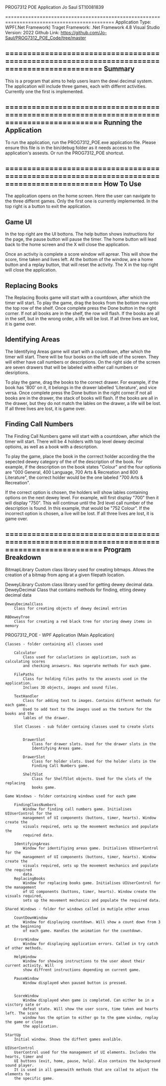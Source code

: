 PROG7312 POE Application
Jo Saul ST10081839

============================================================================================
Application Type: WPF(.Net Framework)
Traget Framework: .Net Framework 4.8
Visual Studio Version: 2022
Github Link: https://github.com/Jo-Saul/PROG7312_POE_Code/tree/master

============================================================================================
Summary
------------------
This is a program that aims to help users learn the dewi decimal system. The application will
include three games, each with differnt activities. Currently one the first is implemented.

============================================================================================
Running the Application
--------------------------
To run the application, run the PROG7312_POE.exe application file. Please ensure this file is
in the bin/debug folder as it needs access to the application's assests.
Or run the PROG7312_POE shortcut.

============================================================================================
How To Use
------------
The application opens on the home screen. Here the user can navigate to the three differnt games.
Only the first one is currently implemented. In the top right is a button to exit the application.

Game UI
-----------
In the top right are the UI bottons. The help button shows instructions for the page, the pause 
button will pause the timer. The home button will lead back to the home screen and the X will 
close the application.  

Once an activity is complete a score window will aprear. This will show the score, time taken 
and lives left. At the bottom of the window, are a home button and a replay button, that will 
reset the activity. The X in the top right will close the application. 


Replacing Books
-------------------
The Replacing Books game will start with a countdown, after which the timer will start.
To play the game, drag the books from the bottom row onto the top row of the shelf. 
Once complete press the Done button in the right corner. If not all books are in the shelf,
the row will flash. If the books are all in the self, but in the wrong order, a life will be lost. 
If all three lives are lost, it is game over. 


Identifying Areas
---------------------
The Identifying Areas game will start with a countdown, after which the timer will start.
There will be four books on the left side of the screen. They will either have call numbers
or descriptions. On the right side of the screen are seven drawers that will be labeled with
either call numbers or desriptions. 

To play the game, drag the books to the correct drawer. For example, if the book has '800' on 
it, it belongs in the drawer labelled 'Literature', and vice versa. Once complete press the
Done button in the right corner.If not all books are in the drawer, the stack of books will
flash. If the books are all in the drawer, but they do not match the lables on the drawer, 
a life will be lost. If all three lives are lost, it is game over.


Finding Call Numbers
---------------------
The Finding Call Numbers game will start with a countdown, after which the timer will start.
There will be 4 holders with top level dewey decimal optioins, as well as a book with a 
description. 

To play the game, place the book in the corrrect holder according the the sepected dewey 
category of the of the description of the book. For example, if the description on the book 
states "Colour" and the four optionis are "000 General, 400 Language, 700 Arts & Recreation
and 800 Literature", the correct holder would be the one labeled "700 Arts & Recreation".

If the correct option is chosen, the holders will show lables containing options on the next
dewey level. For example, will first display "700" then it will display "750". This will 
continue until the 3rd level call number of the description is found. In this example, that
would be "752 Colour". If the incorrect option is chosen, a live will be lost. If all three 
lives are lost, it is game over.


============================================================================================
Program Breakdown
----------------------------------------

BitmapLibrary 
	Custom class library used for creating bitmaps. Allows the creation of a bitmap
	from apng at a given filepath location. 

DeweyLibrary
	Custom class library used for getting dewey decimal data.
	DeweyDecimal
		Class that contains methods for finding, etting dewey decimal data

	DeweyDecimalClass
		Class for creating objects of dewey decimal entries

	RBDeweyTree
		Class for creating a red black tree for storing dewey items in memory
	
PROG7312_POE - WPF Application (Main Application)
	
	Classes - folder containing all classes used

		Calculator
			Class used for caluclations in application, such as calculating scores
			and checking answesrs. Has seperate methods for each game. 

		FilePaths 
			Class for holding files paths to the assests used in the application. 
			Inclues 3D objects, images and sound files. 

		TextHandler 
			Class for adding text to images. Contains differnt methods for each game. 
			Used to add text to the images used as the texture for the books and the 
			lables of the drawer. 

		Slot Classes - sub folder containg classes used to create slots

			
			DrawerSlot
				Class for drawer slots. Used for the drawer slots in the 
				Identifying Areas game. 

			DrawerSlot
				Class for holder slots. Used for the holder slots in the 
				Finding Call Numbers game. 

			ShelfSlot
				Class for ShelfSlot objects. Used for the slots of the replacing 
				books game. 

	Game Windows - folder containing windows used for each game
		
		FindingClassNumbers 
			Window for finding call numbers game. Initialises UIUserControl for the 
			management of UI components (buttons, timer, hearts). Window create the 
			visuals required, sets up the movement mechanics and populate the 
			required data. 

		IdentifyingAreas 
			Window for identifiying areas game. Initialises UIUserControl for the 
			management of UI components (buttons, timer, hearts). Window create the 
			visuals required, sets up the movement mechanics and populate the required 
			data. 
		ReplacingBooks
			Window for replacing books game. Initialises UIUserControl for the management
			of UI components (buttons, timer, hearts). Window create the visuals required, 
			sets up the movement mechanics and populate the required data. 
	
	Shared Windows - folder for windows called in mutiple other areas

		CountDownWindow 
			Window for displaying countdown. Will show a count down from 3 at the beginning 
			of each game. Handles the animation for the countdown. 

		ErrorWindow
			Window for displaying application errors. Called in try catch of other methods.

		HelpWindow 
			Window for showing instructions to the user about their current activity. Will 
			show diffrent instructions depending on current game. 

		PauseWindow 
			Window displayed when paused button is pressed. 
	

		ScoreWindow
			Window displayed when game is completed. Can either be in a visctory sate or 
			defeat state. Will show the user score, time taken and hearts left. The score 
			window has the option to either go to the game window, replay the game or close 
			the application. 

	StartUp
		Initial window. Shows the diffent games avalible. 

	UIUserControl 
		UserControl used for the management of UI elements. Includes the hearts, timer and 
		UI buttons (exit, home, pause, help). Also contains the background sound player. 
		It is used in all gameswith methods that are called to adjust the elements to 
		the specific game. 
